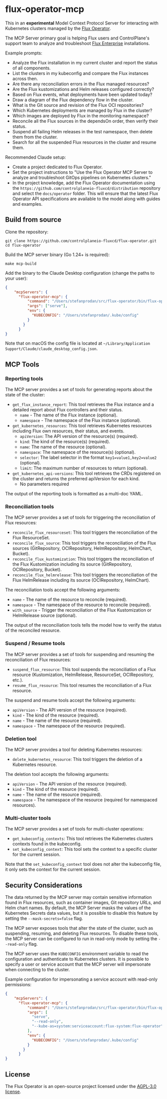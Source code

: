 # flux-operator-mcp

This in an **experimental** Model Context Protocol Server for interacting with
Kubernetes clusters managed by the [Flux Operator](https://fluxcd.control-plane.io/operator/).

The MCP Server primary goal is helping Flux users and ControlPlane's support team to analyze and
troubleshoot [Flux Enterprise](https://fluxcd.control-plane.io/distribution/) installations.

Example prompts:

- Analyze the Flux installation in my current cluster and report the status of all components.
- List the clusters in my kubeconfig and compare the Flux instances across then.
- Are there any reconciliation errors in the Flux managed resources?
- Are the Flux kustomizations and Helm releases configured correctly?
- Based on Flux events, what deployments have been updated today?
- Draw a diagram of the Flux dependency flow in the cluster.
- What is the Git source and revision of the Flux OCI repositories?
- Which Kubernetes deployments are managed by Flux in the cluster?
- Which images are deployed by Flux in the monitoring namespace?
- Reconcile all the Flux sources in the dependsOn order, then verify their status.
- Suspend all failing Helm releases in the test namespace, then delete them from the cluster.
- Search for all the suspended Flux resources in the cluster and resume them.

Recommended Claude setup:

- Create a project dedicated to Flux Operator.
- Set the project instructions to "Use the Flux Operator MCP Server
  to analyze and troubleshoot GitOps pipelines on Kubernetes clusters."
- In the project knowledge, add the Flux Operator documentation using the
  `https://github.com/controlplaneio-fluxcd/distribution` repository
  and select the `docs/operator` folder. This will ensure that the latest
  Flux Operator API specifications are available to the model along with guides and examples.

## Build from source

Clone the repository:

```shell
git clone https://github.com/controlplaneio-fluxcd/flux-operator.git
cd flux-operator
```

Build the MCP server binary (Go 1.24+ is required):

```shell
make mcp-build
```

Add the binary to the Claude Desktop configuration (change the paths to your user):

```json
{
    "mcpServers": {
      "flux-operator-mcp": {
          "command": "/Users/stefanprodan/src/flux-operator/bin/flux-operator-mcp",
          "args": ["serve"],
          "env": {
            "KUBECONFIG": "/Users/stefanprodan/.kube/config"
          }
        }
      }
}
```

Note that on macOS the config file is located at `~/Library/Application Support/Claude/claude_desktop_config.json`.

## MCP Tools

### Reporting tools

The MCP server provides a set of tools for generating reports about the state of the cluster:

- `get_flux_instance_report`: This tool retrieves the Flux instance and a detailed report about Flux controllers and their status.
  - `name` - The name of the Flux instance (optional).
  - `namespace` - The namespace of the Flux instance (optional).
- `get_kubernetes_resources`: This tool retrieves Kubernetes resources including Flux own resources, their status, and events.
  - `apiVersion`: The API version of the resource(s) (required).
  - `kind`: The kind of the resource(s) (required).
  - `name`: The name of the resource (optional).
  - `namespace`: The namespace of the resource(s) (optional).
  - `selector`: The label selector in the format `key1=value1,key2=value2` (optional).
  - `limit`: The maximum number of resources to return (optional).
- `get_kubernetes_api-versions`: This tool retrieves the CRDs registered on the cluster and returns the preferred apiVersion for each kind.
  - No parameters required

The output of the reporting tools is formatted as a multi-doc YAML.

### Reconciliation tools

The MCP server provides a set of tools for triggering the reconciliation of Flux resources:

- `reconcile_flux_resourceset`: This tool triggers the reconciliation of the Flux ResourceSet.
- `reconcile_flux_source`: This tool triggers the reconciliation of the Flux sources (GitRepository, OCIRepository, HelmRepository, HelmChart, Bucket).
- `reconcile_flux_kustomization`: This tool triggers the reconciliation of the Flux Kustomization including its source (GitRepository, OCIRepository, Bucket).
- `reconcile_flux_helmrelease`: This tool triggers the reconciliation of the Flux HelmRelease including its source (OCIRepository, HelmChart).

The reconciliation tools accept the following arguments:

- `name` - The name of the resource to reconcile (required).
- `namespace` - The namespace of the resource to reconcile (required).
- `with_source` - Trigger the reconciliation of the Flux Kustomization or HelmRelease source (optional).

The output of the reconciliation tools tells the model how to verify the status of the reconciled resource.

### Suspend / Resume tools

The MCP server provides a set of tools for suspending and resuming the reconciliation of Flux resources:

- `suspend_flux_resource`: This tool suspends the reconciliation of a Flux resource (Kustomization, HelmRelease, ResourceSet, OCIRepository, etc.).
- `resume_flux_resource`: This tool resumes the reconciliation of a Flux resource.

The suspend and resume tools accept the following arguments:

- `apiVersion` - The API version of the resource (required).
- `kind` - The kind of the resource (required).
- `name` - The name of the resource (required).
- `namespace` - The namespace of the resource (required).

### Deletion tool

The MCP server provides a tool for deleting Kubernetes resources:

- `delete_kubernetes_resource`: This tool triggers the deletion of a Kubernetes resource.

The deletion tool accepts the following arguments:

- `apiVersion` - The API version of the resource (required).
- `kind` - The kind of the resource (required).
- `name` - The name of the resource (required).
- `namespace` - The namespace of the resource (required for namespaced resources).

### Multi-cluster tools

The MCP server provides a set of tools for multi-cluster operations:

- `get_kubeconfig_contexts`: This tool retrieves the Kubernetes clusters contexts found in the kubeconfig.
- `set_kubeconfig_context`: This tool sets the context to a specific cluster for the current session.

Note that the `set_kubeconfig_context` tool does not alter the kubeconfig file,
it only sets the context for the current session.

## Security Considerations

The data returned by the MCP server may contain sensitive information found in Flux resources,
such as container images, Git repository URLs, and Helm chart names.
By default, the MCP Server masks the values of the Kubernetes Secrets data values,
but it is possible to disable this feature by setting the `--mask-secrets=false` flag.

The MCP server exposes tools that alter the state of the cluster, such as suspending,
resuming, and deleting Flux resources. To disable these tools, the MCP server can be
configured to run in read-only mode by setting the `--read-only` flag.

The MCP server uses the `KUBECONFIG` environment variable to read the configuration and
authenticate to Kubernetes clusters. It is possible to specify a user or service account
that the MCP server will impersonate when connecting to the cluster.

Example configuration for impersonating a service account with read-only permissions:

```json
{
    "mcpServers": {
      "flux-operator-mcp": {
          "command": "/Users/stefanprodan/src/flux-operator/bin/flux-operator-mcp",
          "args": [
            "serve",
            "--read-only",
            "--kube-as=system:serviceaccount:flux-system:flux-operator"
          ],
          "env": {
            "KUBECONFIG": "/Users/stefanprodan/.kube/config"
          }
        }
      }
}
```

## License

The Flux Operator is an open-source project licensed under the
[AGPL-3.0 license](https://github.com/controlplaneio-fluxcd/flux-operator/blob/main/LICENSE).
